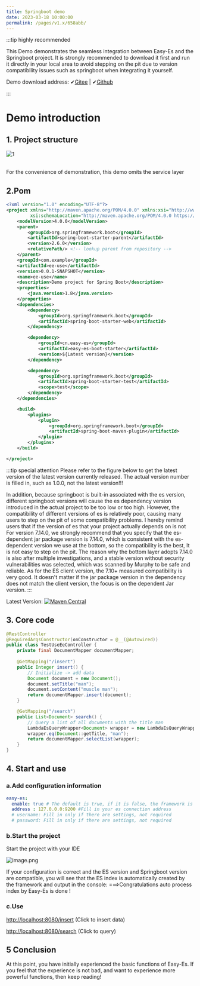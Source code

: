 ```yaml
---
title: Springboot demo
date: 2023-03-18 10:00:00
permalink: /pages/v1.x/658abb/
---
```

:::tip highly recommended

This Demo demonstrates the seamless integration between Easy-Es and the Springboot project. It is strongly recommended to download it first and run it directly in your local area to avoid stepping on the pit due to version compatibility issues such as springboot when integrating it yourself.

Demo download address: ✔[Gitee](https://gitee.com/easy-es/easy-es-springboot-demo) | ✔[Github](https://github.com/xpc1024/easy-es-springboot-demo-en)

:::

# Demo introduction

## 1. Project structure

![1](https://iknow.hs.net/e562a309-8526-4964-9250-b87ad02545e0.png)

<br />
For the convenience of demonstration, this demo omits the service layer

## 2.Pom

````xml
<?xml version="1.0" encoding="UTF-8"?>
<project xmlns="http://maven.apache.org/POM/4.0.0" xmlns:xsi="http://www.w3.org/2001/XMLSchema-instance"
         xsi:schemaLocation="http://maven.apache.org/POM/4.0.0 https://maven.apache.org/xsd/maven-4.0.0.xsd">
    <modelVersion>4.0.0</modelVersion>
    <parent>
        <groupId>org.springframework.boot</groupId>
        <artifactId>spring-boot-starter-parent</artifactId>
        <version>2.6.0</version>
        <relativePath/> <!-- lookup parent from repository -->
    </parent>
    <groupId>com.example</groupId>
    <artifactId>ee-use</artifactId>
    <version>0.0.1-SNAPSHOT</version>
    <name>ee-use</name>
    <description>Demo project for Spring Boot</description>
    <properties>
        <java.version>1.8</java.version>
    </properties>
    <dependencies>
        <dependency>
            <groupId>org.springframework.boot</groupId>
            <artifactId>spring-boot-starter-web</artifactId>
        </dependency>

        <dependency>
            <groupId>cn.easy-es</groupId>
            <artifactId>easy-es-boot-starter</artifactId>
            <version>${Latest version}</version>
        </dependency>

        <dependency>
            <groupId>org.springframework.boot</groupId>
            <artifactId>spring-boot-starter-test</artifactId>
            <scope>test</scope>
        </dependency>
    </dependencies>

    <build>
        <plugins>
            <plugin>
                <groupId>org.springframework.boot</groupId>
                <artifactId>spring-boot-maven-plugin</artifactId>
            </plugin>
        </plugins>
    </build>

</project>

````

:::tip special attention
Please refer to the figure below to get the latest version of the latest version currently released. The actual version number is filled in, such as 1.0.0, not the latest version!!!

In addition, because springboot is built-in associated with the es version, different springboot versions will cause the es dependency version introduced in the actual project to be too low or too high.
However, the compatibility of different versions of es is relatively poor, causing many users to step on the pit of some compatibility problems. I hereby remind users that if the version of es that your project actually depends on is not
For version 7.14.0, we strongly recommend that you specify that the es-dependent jar package version is 7.14.0, which is consistent with the es-dependent version we use at the bottom, so the compatibility is the best,
It is not easy to step on the pit. The reason why the bottom layer adopts 7.14.0 is also after multiple investigations, and a stable version without security vulnerabilities was selected, which was scanned by Murphy to be safe and reliable.
As for the ES client version, the 7.10+ measured compatibility is very good. It doesn't matter if the jar package version in the dependency does not match the client version, the focus is on the dependent Jar version.
:::

Latest Version: [![Maven Central](https://img.shields.io/github/v/release/xpc1024/easy-es?include_prereleases&logo=xpc&style=plastic)](https://search.maven.org/search?q=g:io.github.xpc1024%20a:easy-*)

## 3. Core code

````java
@RestController
@RequiredArgsConstructor(onConstructor = @__(@Autowired))
public class TestUseEeController {
    private final DocumentMapper documentMapper;
    
    @GetMapping("/insert")
    public Integer insert() {
        // Initialize -> add data
        Document document = new Document();
        document.setTitle("man");
        document.setContent("muscle man");
        return documentMapper.insert(document);
    }

    @GetMapping("/search")
    public List<Document> search() {
        // Query a list of all documents with the title man
        LambdaEsQueryWrapper<Document> wrapper = new LambdaEsQueryWrapper<>();
        wrapper.eq(Document::getTitle, "man");
        return documentMapper.selectList(wrapper);
    }
}
````

## 4. Start and use

### a.Add configuration information
````yaml
easy-es:
  enable: true # The default is true, if it is false, the framework is considered not to be enabled
  address : 127.0.0.0:9200 #Fill in your es connection address
  # username: Fill in only if there are settings, not required
  # password: Fill in only if there are settings, not required
````
### b.Start the project
Start the project with your IDE
<br />

![image.png](https://iknow.hs.net/b6d12f86-58db-45ad-af05-29ab9b398614.png)

If your configuration is correct and the ES version and Springboot version are compatible, you will see that the ES index is automatically created by the framework and output in the console:
===>Congratulations auto process index by Easy-Es is done !

### c.Use

[http://localhost:8080/insert](http://localhost:8080/insert) (Click to insert data)

[http://localhost:8080/search](http://localhost:8080/search) (Click to query)

## 5 Conclusion

At this point, you have initially experienced the basic functions of Easy-Es. If you feel that the experience is not bad, and want to experience more powerful functions, then keep reading!